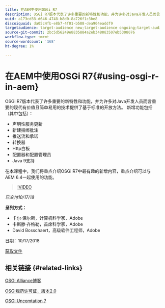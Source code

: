 ```yaml
---
title: 在AEM中使用OSGi R7
description: OSGi R7版本代表了许多重要的新特性和功能，并为许多对Java开发人员而言重要的现代有价值且简单易用的技术提供了基于标准的开放方法。
uuid: a173cd38-d646-4748-b8d0-8a726f1c3be8
discoiquuid: da05c4fb-e8b7-4f01-b588-dea904eaddf9
targetaudience: target-audience new;target-audience ongoing;target-audience upgrader
source-git-commit: 2bc5d56249e8835884a2eb348083507eb5308076
workflow-type: tm+mt
source-wordcount: '168'
ht-degree: 1%

---
```



# 在AEM中使用OSGi R7{#using-osgi-r-in-aem}

OSGi R7版本代表了许多重要的新特性和功能，并为许多对Java开发人员而言重要的现代有价值且简单易用的技术提供了基于标准的开放方法。  新增功能包括（其中包括）：

* 声明性服务更新
* 新建捆绑批注
* 推送流和承诺
* 转换器
* Http白板
* 配置器和配置管理员
* Java 9支持

在本课程中，我们将重点介绍OSGi R7中最有趣的新增内容，重点介绍可以与AEM 6.4一起使用的功能。

>[!VIDEO](https://video.tv.adobe.com/v/25037/?quality=9)

*已交付10/17/18*

**呈列方式：**

* 卡尔·保尔斯，计算机科学家，Adobe
* 卡斯滕·齐格勒，首席科学家，Adobe
* David Bosschaert，高级软件工程师，Adobe

日期：10/17/2018

[获取文件](assets/aem-gems-osg-r7inaem-10172018.pdf)

## 相关链接 {#related-links}

[OSGi Alliance博客](https://blog.osgi.org/2018/09/osgi-r7-highlights-blog-series.html)

[OSGi规范许可证，版本2.0](https://osgi.org/specification/osgi.core/7.0.0/index.html)

[OSGi Uncomtation 7](https://osgi.org/specification/osgi.cmpn/7.0.0/index.html)

<!--
[Get back to the Overview](https://helpx.adobe.com/experience-manager/kt/eseminars/gems/aem-index.html)
-->
